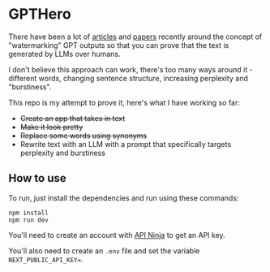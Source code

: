 # GPTHero

There have been a lot of [articles](https://gptzero.me/) and [papers](https://t.co/U0nz9pdMB8) recently around the concept of "watermarking" GPT outputs so that you can prove that the text is generated by LLMs over humans.

I don't believe this approach can work, there's too many ways around it - different words, changing sentence structure, increasing perplexity and "burstiness".

This repo is my attempt to prove it, here's what I have working so far:

- ~~Create an app that takes in text~~
- ~~Make it look pretty~~
- ~~Replace some words using synonyms~~
- Rewrite text with an LLM with a prompt that specifically targets perplexity and burstiness

## How to use

To run, just install the dependencies and run using these commands:

```
npm install
npm run dev
```

You'll need to create an account with [API Ninja](https://api-ninjas.com/) to get an API key.

You'll also need to create an `.env` file and set the variable `NEXT_PUBLIC_API_KEY=`.
